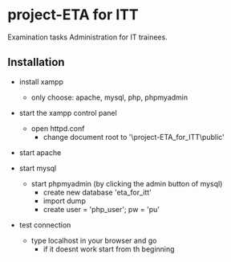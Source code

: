 # project-ETA for ITT
Examination tasks Administration for IT trainees.

## Installation

- install xampp
	- only choose: apache, mysql, php, phpmyadmin

- start the xampp control panel
	- open httpd.conf 
		- change document root to '\project-ETA_for_ITT\public'

- start apache

- start mysql
	- start phpmyadmin (by clicking the admin button of mysql)
		- create new database 'eta_for_itt'
		- import dump
		- create user = 'php_user'; pw = 'pu' 

- test connection 
    - type localhost in your browser and go
        - if it doesnt work start from th beginning
